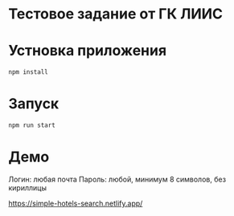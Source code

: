 # Тестовое задание от ГК ЛИИС

# Устновка приложения
```
npm install
```

# Запуск
```
npm run start
```

# Демо

Логин: любая почта 
Пароль: любой, минимум 8 символов, без кириллицы

https://simple-hotels-search.netlify.app/
